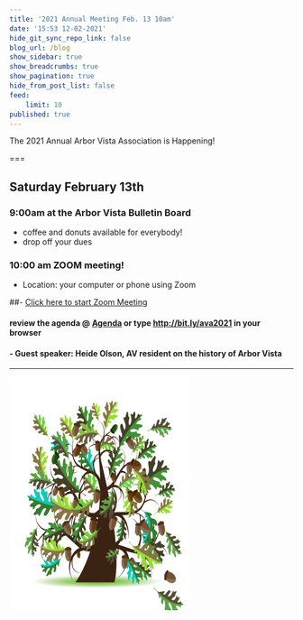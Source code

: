```yaml
---
title: '2021 Annual Meeting Feb. 13 10am'
date: '15:53 12-02-2021'
hide_git_sync_repo_link: false
blog_url: /blog
show_sidebar: true
show_breadcrumbs: true
show_pagination: true
hide_from_post_list: false
feed:
    limit: 10
published: true
---
```


<div class="bg-success">The 2021 Annual Arbor Vista Association is Happening!</div>

===
## Saturday February 13th
### 9:00am at the Arbor Vista Bulletin Board 
-  coffee and donuts available for everybody!
- drop off your dues

### 10:00 am  ZOOM meeting!
- Location:  your computer or phone using Zoom

##- [Click here to start Zoom Meeting](https://us02web.zoom.us/j/89147299026?pwd=Wlh0RjF5a0JqRU96WXJKUjdVUXJiZz09)

#### review the agenda @ [Agenda](http://bit.ly/ava2021) or type  http://bit.ly/ava2021 in your browser

#### - Guest speaker: Heide Olson, AV resident on the history of Arbor Vista

---


![image](Oak_Tree.png)
